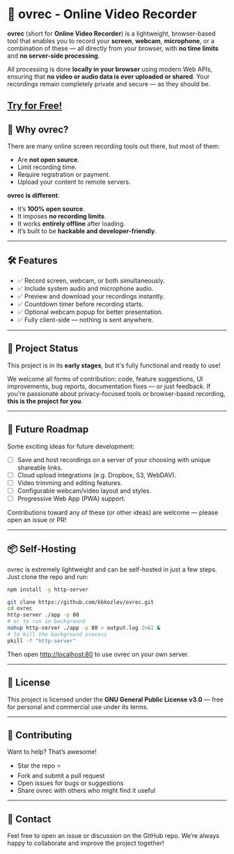 # 🎥 ovrec - Online Video Recorder

**ovrec** (short for **Online Video Recorder**) is a lightweight, browser-based tool that enables you to record your **screen**, **webcam**, **microphone**, or a combination of these — all directly from your browser, with **no time limits** and **no server-side processing**.

All processing is done **locally in your browser** using modern Web APIs, ensuring that **no video or audio data is ever uploaded or shared**. Your recordings remain completely private and secure — as they should be.

[Try for Free!](https://ovrec.kozlev.com/)
---

## 🚀 Why ovrec?

There are many online screen recording tools out there, but most of them:

- Are **not open source**.
- Limit recording time.
- Require registration or payment.
- Upload your content to remote servers.

**ovrec is different**:
- It’s **100% open source**.
- It imposes **no recording limits**.
- It works **entirely offline** after loading.
- It’s built to be **hackable and developer-friendly**.

---

## 🛠 Features

- ✅ Record screen, webcam, or both simultaneously.
- ✅ Include system audio and microphone audio.
- ✅ Preview and download your recordings instantly.
- ✅ Countdown timer before recording starts.
- ✅ Optional webcam popup for better presentation.
- ✅ Fully client-side — nothing is sent anywhere.

---

## 🔭 Project Status

This project is in its **early stages**, but it's fully functional and ready to use!

We welcome all forms of contribution: code, feature suggestions, UI improvements, bug reports, documentation fixes — or just feedback. If you're passionate about privacy-focused tools or browser-based recording, **this is the project for you**.

---

## 🌱 Future Roadmap

Some exciting ideas for future development:

- [ ] Save and host recordings on a server of your choosing with unique shareable links.
- [ ] Cloud upload integrations (e.g. Dropbox, S3, WebDAV).
- [ ] Video trimming and editing features.
- [ ] Configurable webcam/video layout and styles.
- [ ] Progressive Web App (PWA) support.

Contributions toward any of these (or other ideas) are welcome — please open an issue or PR!

---

## 📦 Self-Hosting

ovrec is extremely lightweight and can be self-hosted in just a few steps. Just clone the repo and run:

```bash
npm install -g http-server

git clone https://github.com/kbkozlev/ovrec.git
cd ovrec
http-server ./app -p 80 
# or to run in background
nohup http-server ./app -p 80 > output.log 2>&1 & 
# to kill the background process
pkill -f "http-server"
```

Then open [http://localhost:80](http://localhost:80) to use ovrec on your own server.

---

## 📄 License

This project is licensed under the **GNU General Public License v3.0** — free for personal and commercial use under its terms.

---

## 🤝 Contributing

Want to help? That’s awesome!

- Star the repo ⭐
- Fork and submit a pull request
- Open issues for bugs or suggestions
- Share ovrec with others who might find it useful

---

## 📢 Contact

Feel free to open an issue or discussion on the GitHub repo. We’re always happy to collaborate and improve the project together!